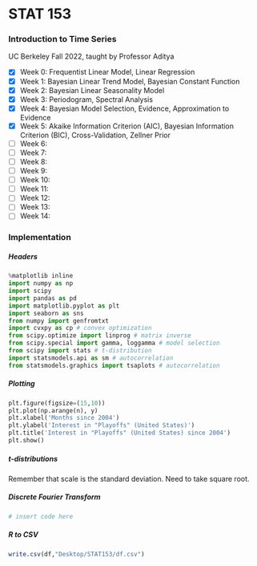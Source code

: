 # STAT 153
### Introduction to Time Series
UC Berkeley Fall 2022, taught by Professor Aditya

- [x] Week 0: Frequentist Linear Model, Linear Regression
- [x] Week 1: Bayesian Linear Trend Model, Bayesian Constant Function
- [x] Week 2: Bayesian Linear Seasonality Model
- [x] Week 3: Periodogram, Spectral Analysis
- [x] Week 4: Bayesian Model Selection, Evidence, Approximation to Evidence
- [x] Week 5: Akaike Information Criterion (AIC), Bayesian Information Criterion (BIC), Cross-Validation, Zellner Prior
- [ ] Week 6:
- [ ] Week 7:
- [ ] Week 8:
- [ ] Week 9:
- [ ] Week 10:
- [ ] Week 11:
- [ ] Week 12:
- [ ] Week 13:
- [ ] Week 14:

### Implementation
##### Headers
```python
%matplotlib inline
import numpy as np
import scipy
import pandas as pd
import matplotlib.pyplot as plt
import seaborn as sns
from numpy import genfromtxt
import cvxpy as cp # convex optimization
from scipy.optimize import linprog # matrix inverse
from scipy.special import gamma, loggamma # model selection
from scipy import stats # t-distribution
import statsmodels.api as sm # autocorrelation
from statsmodels.graphics import tsaplots # autocorrelation
```

##### Plotting
```python
plt.figure(figsize=(15,10))
plt.plot(np.arange(n), y)
plt.xlabel('Months since 2004') 
plt.ylabel('Interest in "Playoffs" (United States)')
plt.title('Interest in "Playoffs" (United States) since 2004')
plt.show()
```

##### t-distributions

Remember that scale is the standard deviation. Need to take square root.

##### Discrete Fourier Transform
```python
# insert code here
```

##### R to CSV
```R
write.csv(df,"Desktop/STAT153/df.csv")
```
